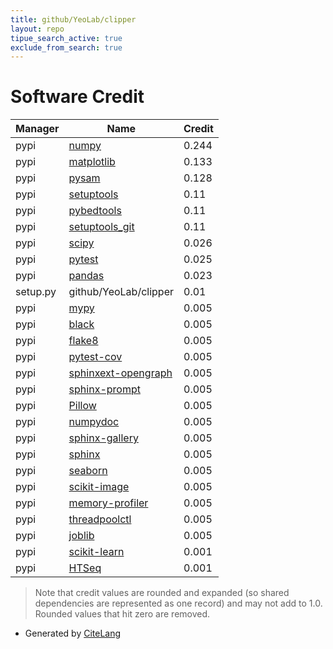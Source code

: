 ```yaml
---
title: github/YeoLab/clipper
layout: repo
tipue_search_active: true
exclude_from_search: true
---
```

# Software Credit

|Manager|Name|Credit|
|-------|----|------|
|pypi|[numpy](https://www.numpy.org)|0.244|
|pypi|[matplotlib](https://matplotlib.org)|0.133|
|pypi|[pysam](https://github.com/pysam-developers/pysam)|0.128|
|pypi|[setuptools](https://github.com/pypa/setuptools)|0.11|
|pypi|[pybedtools](https://github.com/daler/pybedtools)|0.11|
|pypi|[setuptools_git](https://github.com/msabramo/setuptools-git)|0.11|
|pypi|[scipy](https://www.scipy.org)|0.026|
|pypi|[pytest](https://pypi.org/project/pytest)|0.025|
|pypi|[pandas](https://pypi.org/project/pandas)|0.023|
|setup.py|github/YeoLab/clipper|0.01|
|pypi|[mypy](http://www.mypy-lang.org/)|0.005|
|pypi|[black](https://pypi.org/project/black)|0.005|
|pypi|[flake8](https://pypi.org/project/flake8)|0.005|
|pypi|[pytest-cov](https://pypi.org/project/pytest-cov)|0.005|
|pypi|[sphinxext-opengraph](https://pypi.org/project/sphinxext-opengraph)|0.005|
|pypi|[sphinx-prompt](https://pypi.org/project/sphinx-prompt)|0.005|
|pypi|[Pillow](https://pypi.org/project/Pillow)|0.005|
|pypi|[numpydoc](https://pypi.org/project/numpydoc)|0.005|
|pypi|[sphinx-gallery](https://pypi.org/project/sphinx-gallery)|0.005|
|pypi|[sphinx](https://pypi.org/project/sphinx)|0.005|
|pypi|[seaborn](https://pypi.org/project/seaborn)|0.005|
|pypi|[scikit-image](https://pypi.org/project/scikit-image)|0.005|
|pypi|[memory-profiler](https://pypi.org/project/memory-profiler)|0.005|
|pypi|[threadpoolctl](https://pypi.org/project/threadpoolctl)|0.005|
|pypi|[joblib](https://pypi.org/project/joblib)|0.005|
|pypi|[scikit-learn](http://scikit-learn.org)|0.001|
|pypi|[HTSeq](https://github.com/htseq)|0.001|


> Note that credit values are rounded and expanded (so shared dependencies are represented as one record) and may not add to 1.0. Rounded values that hit zero are removed.


- Generated by [CiteLang](https://github.com/vsoch/citelang)
